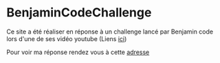 # BenjaminCodeChallenge

Ce site a été réaliser en réponse à un challenge lancé par Benjamin code lors d'une de ses vidéo youtube (Liens [ici]( https://www.youtube.com/watch?v=WSx8tcGow88 ))

Pour voir ma réponse rendez vous à cette [adresse](https://marcglug.github.io/BenjaminCodeChallenge/)
